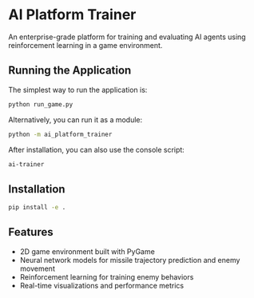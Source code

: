 # AI Platform Trainer

An enterprise-grade platform for training and evaluating AI agents using reinforcement learning in a game environment.

## Running the Application

The simplest way to run the application is:

```bash
python run_game.py
```

Alternatively, you can run it as a module:

```bash
python -m ai_platform_trainer
```

After installation, you can also use the console script:

```bash
ai-trainer
```

## Installation

```bash
pip install -e .
```

## Features

- 2D game environment built with PyGame
- Neural network models for missile trajectory prediction and enemy movement
- Reinforcement learning for training enemy behaviors
- Real-time visualizations and performance metrics